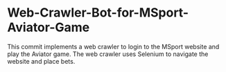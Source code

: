 # Web-Crawler-Bot-for-MSport-Aviator-Game
This commit implements a web crawler to login to the MSport website and play the Aviator game. The web crawler uses Selenium to navigate the website and place bets.
